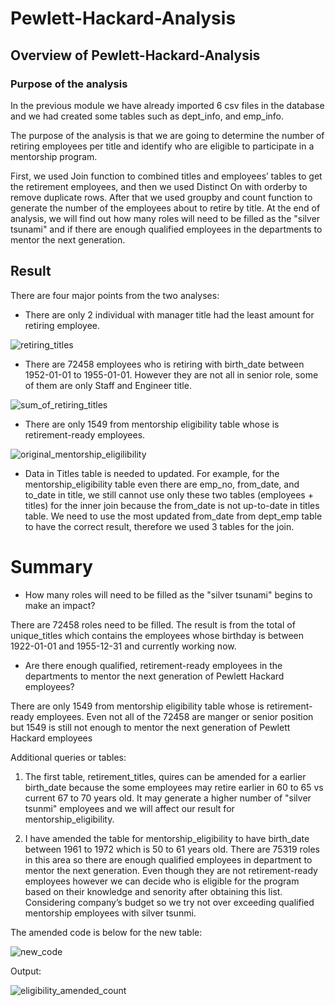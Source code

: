 # Pewlett-Hackard-Analysis

## Overview of Pewlett-Hackard-Analysis
### Purpose of the analysis

In the previous module we have already imported 6 csv files in the database and we had created some tables such as dept_info, and emp_info.

The purpose of the analysis is that we are going to determine the number of retiring employees per title and identify who are eligible to participate in a mentorship program.

First, we used Join function to combined titles and employees’ tables to get the retirement employees, and then we used Distinct On with orderby to remove duplicate rows. After that we used groupby and count function to generate the number of the employees about to retire by title. At the end of analysis, we will find out how many roles will need to be filled as the "silver tsunami" and if there are enough qualified employees in the departments to mentor the next generation.

## Result

There are four major points from the two analyses:

- There are only 2 individual with manager title had the least amount for retiring employee.

![retiring_titles](https://user-images.githubusercontent.com/100378319/163607633-9718ab5a-28f2-40d0-b646-2a57c90bcbe9.png)


- There are 72458 employees who is retiring with birth_date between 1952-01-01 to 1955-01-01. However they are not all in senior role, some of them are only Staff and Engineer title.

![sum_of_retiring_titles](https://user-images.githubusercontent.com/100378319/163607686-83decedb-4b8e-453e-819c-fa0e5957ebd9.png)


- There are only 1549 from mentorship eligibility table whose is retirement-ready employees.

![original_mentorship_eligilibility](https://user-images.githubusercontent.com/100378319/163607691-62309741-644e-4ccb-966b-2567f59ce915.png)


- Data in Titles table is needed to updated.
For example, for the mentorship_eligibility table even there are emp_no, from_date, and to_date in title, we still cannot use only these two tables (employees + titles) for the inner join because the from_date is not up-to-date in titles table. We need to use the most updated from_date from dept_emp table to have the correct result, therefore we used 3 tables for the join.

# Summary

- How many roles will need to be filled as the "silver tsunami" begins to make an impact?

There are 72458 roles need to be filled. The result is from the total of unique_titles which contains the employees whose birthday is between 1922-01-01 and 1955-12-31 and currently working now. 

- Are there enough qualified, retirement-ready employees in the departments to mentor the next generation of Pewlett Hackard employees?

There are only 1549 from mentorship eligibility table whose is retirement-ready employees. Even not all of the 72458 are manger or senior position but 1549 is still not enough to mentor the next generation of Pewlett Hackard employees

Additional queries or tables:

1. The first table, retirement_titles, quires can be amended for a earlier birth_date because the some employees may retire earlier in 60 to 65 vs current 67 to 70 years old. It may generate a higher number of "silver tsunmi" employees and we will affect our result for mentorship_eligibility.

2. I have amended the table for mentorship_eligibility to have birth_date between 1961 to 1972 which is 50 to 61 years old. There are 75319 roles in this area so there are enough qualified employees in department to mentor the next generation. Even though they are not retirement-ready employees however we can decide who is eligible for the program based on their knowledge and senority after obtaining this list. Considering company’s budget so we try not over exceeding qualified mentorship employees with silver tsunmi.

The amended code is below for the new table:

![new_code](https://user-images.githubusercontent.com/100378319/163608037-c4736f97-cbac-4d4d-ab36-4828aa4b2913.png)

Output:

![eligibility_amended_count](https://user-images.githubusercontent.com/100378319/163607715-22fcccf7-2e44-4650-b336-930ea7e42212.png)
